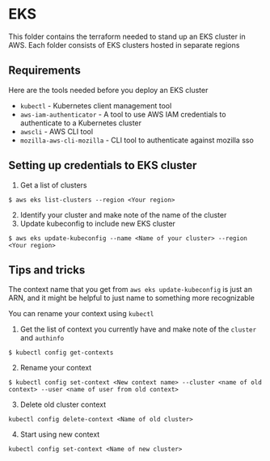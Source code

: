 # EKS
This folder contains the terraform needed to stand up an EKS cluster in AWS. Each folder consists of EKS clusters hosted in separate regions

## Requirements
Here are the tools needed before you deploy an EKS cluster

* `kubectl` - Kubernetes client management tool
* `aws-iam-authenticator` - A tool to use AWS IAM credentials to authenticate to a Kubernetes cluster
* `awscli` - AWS CLI tool
* `mozilla-aws-cli-mozilla` - CLI tool to authenticate against mozilla sso

## Setting up credentials to EKS cluster

1. Get a list of clusters
```
$ aws eks list-clusters --region <Your region>
```
2. Identify your cluster and make note of the name of the cluster
3. Update kubeconfig to include new EKS cluster
```
$ aws eks update-kubeconfig --name <Name of your cluster> --region <Your region>
```


## Tips and tricks
The context name that you get from `aws eks update-kubeconfig` is just an ARN, and it might be helpful to just name to something more recognizable

You can rename your context using `kubectl`

1. Get the list of context you currently have and make note of the `cluster` and `authinfo`
```
$ kubectl config get-contexts
```
2. Rename your context
```
$ kubectl config set-context <New context name> --cluster <name of old context> --user <name of user from old context>
```
3. Delete old cluster context
```
kubectl config delete-context <Name of old cluster>
```
4. Start using new context
```
kubectl config set-context <Name of new cluster>
```
